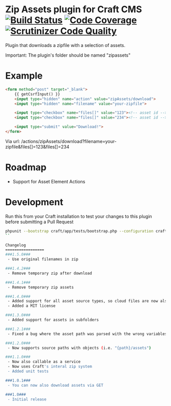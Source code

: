 Zip Assets plugin for Craft CMS [![Build Status](https://travis-ci.org/boboldehampsink/zipassets.svg?branch=master)](https://travis-ci.org/boboldehampsink/zipassets) [![Code Coverage](https://scrutinizer-ci.com/g/boboldehampsink/zipassets/badges/coverage.png?b=develop)](https://scrutinizer-ci.com/g/boboldehampsink/zipassets/?branch=develop) [![Scrutinizer Code Quality](https://scrutinizer-ci.com/g/boboldehampsink/zipassets/badges/quality-score.png?b=develop)](https://scrutinizer-ci.com/g/boboldehampsink/zipassets/?branch=develop)
=================

Plugin that downloads a zipfile with a selection of assets.

Important:
The plugin's folder should be named "zipassets"

Example
=================
```html
<form method="post" target="_blank">
	{{ getCsrfInput() }}
    <input type="hidden" name="action" value="zipAssets/download">
    <input type="hidden" name="filename" value="your-zipfile">

    <input type="checkbox" name="files[]" value="123"><!-- asset id -->
    <input type="checkbox" name="files[]" value="234"><!-- asset id -->

    <input type="submit" value="Download!">
</form>
```

Via url:
/actions/zipAssets/download?filename=your-zipfile&files[]=123&files[]=234

Roadmap
=================
 - Support for Asset Element Actions

Development
=================
Run this from your Craft installation to test your changes to this plugin before submitting a Pull Request
```bash
phpunit --bootstrap craft/app/tests/bootstrap.php --configuration craft/plugins/zipassets/phpunit.xml.dist --coverage-text craft/plugins/zipassets/tests
``

Changelog
=================
###1.5.0###
 - Use original filenames in zip

###1.4.2###
 - Remove temporary zip after download

###1.4.1###
 - Remove temporary zip assets

###1.4.0###
 - Added support for all asset source types, so cloud files are now also supported
 - Added a MIT license

###1.3.0###
 - Added support for assets in subfolders

###1.2.1###
 - Fixed a bug where the asset path was parsed with the wrong variables

###1.2.0###
 - Now supports source paths with objects (i.e. "{path}/assets")

###1.1.0###
 - Now also callable as a service
 - Now uses Craft's interal zip system
 - Added unit tests

###1.0.1###
 - You can now also download assets via GET

###1.0###
 - Initial release
